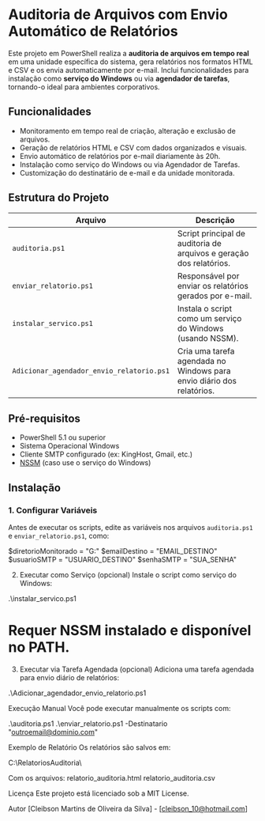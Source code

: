 # Auditoria de Arquivos com Envio Automático de Relatórios

Este projeto em PowerShell realiza a **auditoria de arquivos em tempo real** em uma unidade específica do sistema, gera relatórios nos formatos HTML e CSV e os envia automaticamente por e-mail. Inclui funcionalidades para instalação como **serviço do Windows** ou via **agendador de tarefas**, tornando-o ideal para ambientes corporativos.

## Funcionalidades

- Monitoramento em tempo real de criação, alteração e exclusão de arquivos.
- Geração de relatórios HTML e CSV com dados organizados e visuais.
- Envio automático de relatórios por e-mail diariamente às 20h.
- Instalação como serviço do Windows ou via Agendador de Tarefas.
- Customização do destinatário de e-mail e da unidade monitorada.

## Estrutura do Projeto

| Arquivo | Descrição |
|--------|-----------|
| `auditoria.ps1` | Script principal de auditoria de arquivos e geração dos relatórios. |
| `enviar_relatorio.ps1` | Responsável por enviar os relatórios gerados por e-mail. |
| `instalar_servico.ps1` | Instala o script como um serviço do Windows (usando NSSM). |
| `Adicionar_agendador_envio_relatorio.ps1` | Cria uma tarefa agendada no Windows para envio diário dos relatórios. |

## Pré-requisitos

- PowerShell 5.1 ou superior
- Sistema Operacional Windows
- Cliente SMTP configurado (ex: KingHost, Gmail, etc.)
- [NSSM](https://nssm.cc/download) (caso use o serviço do Windows)

## Instalação

### 1. Configurar Variáveis

Antes de executar os scripts, edite as variáveis nos arquivos `auditoria.ps1` e `enviar_relatorio.ps1`, como:

$diretorioMonitorado = "G:\"
$emailDestino = "EMAIL_DESTINO"
$usuarioSMTP = "USUARIO_DESTINO"
$senhaSMTP = "SUA_SENHA"

2. Executar como Serviço (opcional)
Instale o script como serviço do Windows:

.\instalar_servico.ps1

# Requer NSSM instalado e disponível no PATH.

3. Executar via Tarefa Agendada (opcional)
Adiciona uma tarefa agendada para envio diário de relatórios:

.\Adicionar_agendador_envio_relatorio.ps1

Execução Manual
Você pode executar manualmente os scripts com:

.\auditoria.ps1
.\enviar_relatorio.ps1 -Destinatario "outroemail@dominio.com"

Exemplo de Relatório
Os relatórios são salvos em:

C:\RelatoriosAuditoria\

Com os arquivos:
relatorio_auditoria.html
relatorio_auditoria.csv

Licença
Este projeto está licenciado sob a MIT License.

Autor
[Cleibson Martins de Oliveira da Silva] - [cleibson_10@hotmail.com]

